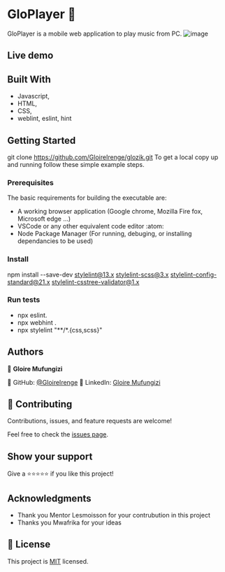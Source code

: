 # GloPlayer :diamond_shape_with_a_dot_inside:


GloPlayer is a mobile web application to play music from PC.
![image](https://github.com/GloireIrenge/glozik/assets/37586807/9b86a980-af7a-47eb-93aa-9638b6cfb89d)


## Live demo


## Built With
- Javascript,
- HTML,
- CSS,
- weblint, eslint, hint

## Getting Started
git clone https://github.com/GloireIrenge/glozik.git
To get a local copy up and running follow these simple example steps.

### Prerequisites
The basic requirements for building the executable are:

- A working browser application (Google chrome, Mozilla Fire fox, Microsoft edge ...)
- VSCode or any other equivalent code editor :atom:
- Node Package Manager (For running, debuging, or installing dependancies to be used)


### Install
npm install --save-dev stylelint@13.x stylelint-scss@3.x stylelint-config-standard@21.x stylelint-csstree-validator@1.x

### Run tests
- npx eslint.
- npx webhint .
- npx stylelint "**/*.{css,scss}"

## Authors

👤 **Gloire Mufungizi**

:diamond_shape_with_a_dot_inside: GitHub: [@GloireIrenge](https://github.com/GloireIrenge)
:diamond_shape_with_a_dot_inside: LinkedIn: [Gloire Mufungizi](https://www.linkedin.com/in/glory-mufungizi-678940202/)


## 🤝 Contributing

Contributions, issues, and feature requests are welcome!

Feel free to check the [issues page](../../issues/).

## Show your support

Give a ⭐️⭐️⭐️⭐️⭐️ if you like this project!

## Acknowledgments

- Thank you Mentor Lesmoisson for your contrubution in this project
- Thanks you Mwafrika for your ideas 



## 📝 License

This project is [MIT](./MIT.md) licensed.


